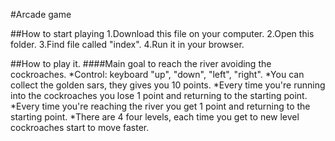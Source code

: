 #Arcade game

##How to start playing
1.Download this file on your computer.
2.Open this folder.
3.Find file called "index".
4.Run it in your browser. 

##How to play it.
####Main goal to reach the river avoiding the cockroaches.
*Control: keyboard "up", "down", "left", "right".
*You can collect the golden sars, they gives you 10 points.
*Every time you're running into the cockroaches you lose 1 point and returning to the starting point.
*Every time you're reaching the river you get 1 point and returning to the starting point.
*There are 4 four levels, each time you get to new level cockroaches start to move faster.
